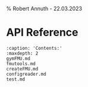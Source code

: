 % Robert Annuth - 22.03.2023
# API Reference

```{toctree}
:caption: 'Contents:'
:maxdepth: 2
gymFMU.md
fmutools.md
createFMU.md
configreader.md
test.md
```